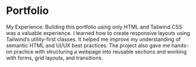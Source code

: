 # Portfolio
My Experience:
Building this portfolio using only HTML and Tailwind CSS was a valuable experience. I learned how to create responsive layouts using Tailwind’s utility-first classes. It helped me improve my understanding of semantic HTML and UI/UX best practices. The project also gave me hands-on practice with structuring a webpage into reusable sections and working with forms, grid layouts, and transitions.
